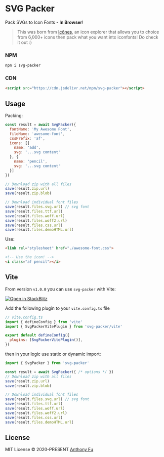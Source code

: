 # SVG Packer

Pack SVGs to Icon Fonts - **In Browser**!

> This was born from [Icônes](https://github.com/antfu-collective/icones), an icon explorer that allows you to choice from 6,000+ icons then pack what you want into iconfonts! Do check it out :)

### NPM

```bash
npm i svg-packer
```

### CDN

```html
<script src="https://cdn.jsdelivr.net/npm/svg-packer"></script>
```

## Usage

Packing:

```js
const result = await SvgPacker({
  fontName: 'My Awesome Font',
  fileName: 'awesome-font',
  cssPrefix: 'af',
  icons: [{
    name: 'add',
    svg: '...svg content'
  }, {
    name: 'pencil',
    svg: '...svg content'
  }]
})

// Download zip with all files
save(result.zip.url)
save(result.zip.blob)

// Download individual font files
save(result.files.svg.url) // svg font
save(result.files.ttf.url)
save(result.files.woff.url)
save(result.files.woff2.url)
save(result.files.css.url)
save(result.files.demoHTML.url)
```

Use:

```html
<link rel="stylesheet" href="./awesome-font.css">

<!-- Use the icon! -->
<i class="af pencil"></i>
```

## Vite

From version `v1.0.0` you can use `svg-packer` with Vite:

[![Open in StackBlitz](https://developer.stackblitz.com/img/open_in_stackblitz.svg)](https://stackblitz.com/github/antfu/svg-packer)

Add the following plugin to your `vite.config.ts` file

```js
// vite.config.ts
import { defineConfig } from 'vite'
import { SvgPackerVitePlugin } from 'svg-packer/vite'

export default defineConfig({
  plugins: [SvgPackerVitePlugin()],
})
```

then in your logic use static or dynamic import:

```ts
import { SvgPacker } from 'svg-packer'

const result = await SvgPacker({ /* options */ })
// Download zip with all files
save(result.zip.url)
save(result.zip.blob)

// Download individual font files
save(result.files.svg.url) // svg font
save(result.files.ttf.url)
save(result.files.woff.url)
save(result.files.woff2.url)
save(result.files.css.url)
save(result.files.demoHTML.url)
```

## License

MIT License © 2020-PRESENT [Anthony Fu](https://github.com/antfu)
